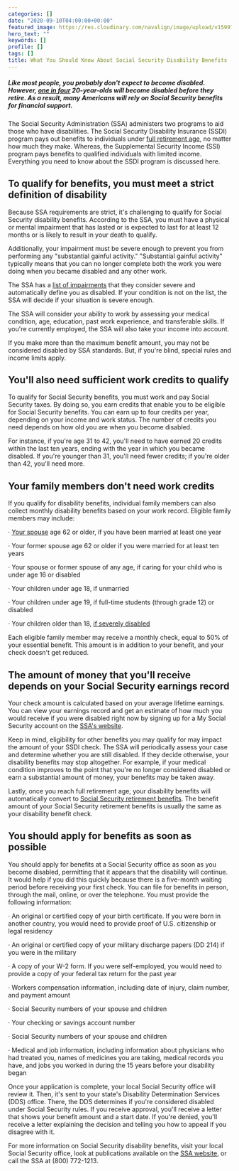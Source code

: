 ```yaml
---
categories: []
date: "2020-09-10T04:00:00+00:00"
featured_image: https://res.cloudinary.com/navalign/image/upload/v1599745402/nguyen-minh-NUXaBFKlHKs-unsplash_yeskyv.jpg
hero_text: ""
keywords: []
profile: []
tags: []
title: What You Should Know About Social Security Disability Benefits
---
```

##### Like most people, you probably don't expect to become disabled. However, [one in four](https://www.ssa.gov/disabilityfacts/facts.html) 20-year-olds will become disabled before they retire. As a result, many Americans will rely on Social Security benefits for financial support.   
 

The Social Security Administration (SSA) administers two programs to aid those who have disabilities. The Social Security Disability Insurance (SSDI) program pays out benefits to individuals under [full retirement age](https://navalign.com/updates/what-expenses-should-i-expect-to-change-in-retirement/), no matter how much they make. Whereas, the Supplemental Security Income (SSI) program pays benefits to qualified individuals with limited income. Everything you need to know about the SSDI program is discussed here.

## To qualify for benefits, you must meet a strict definition of disability

Because SSA requirements are strict, it's challenging to qualify for Social Security disability benefits. According to the SSA, you must have a physical or mental impairment that has lasted or is expected to last for at least 12 months or is likely to result in your death to qualify. 

Additionally, your impairment must be severe enough to prevent you from performing any "substantial gainful activity." "Substantial gainful activity" typically means that you can no longer complete both the work you were doing when you became disabled and any other work.  
   
The SSA has a [list of impairments](https://www.ssa.gov/disability/professionals/bluebook/AdultListings.htm) that they consider severe and automatically define you as disabled. If your condition is not on the list, the SSA will decide if your situation is severe enough.  
   
The SSA will consider your ability to work by assessing your medical condition, age, education, past work experience, and transferable skills. If you're currently employed, the SSA will also take your income into account. 

If you make more than the maximum benefit amount, you may not be considered disabled by SSA standards. But, if you're blind, special rules and income limits apply.

## You'll also need sufficient work credits to qualify

To qualify for Social Security benefits, you must work and pay Social Security taxes. By doing so, you earn credits that enable you to be eligible for Social Security benefits. You can earn up to four credits per year, depending on your income and work status. The number of credits you need depends on how old you are when you become disabled. 

For instance, if you're age 31 to 42, you'll need to have earned 20 credits within the last ten years, ending with the year in which you became disabled. If you're younger than 31, you'll need fewer credits; if you're older than 42, you'll need more.

## Your family members don't need work credits

If you qualify for disability benefits, individual family members can also collect monthly disability benefits based on your work record. Eligible family members may include:

· [Your spouse](https://navalign.com/updates/good-financial-steps-to-take-when-you-get-married/) age 62 or older, if you have been married at least one year

· Your former spouse age 62 or older if you were married for at least ten years

· Your spouse or former spouse of any age, if caring for your child who is under age 16 or disabled

· Your children under age 18, if unmarried

· Your children under age 19, if full-time students (through grade 12) or disabled

· Your children older than 18, [if severely disabled](https://navalign.com/updates/financial-planning-for-your-child-with-special-needs/)

Each eligible family member may receive a monthly check, equal to 50% of your essential benefit. This amount is in addition to your benefit, and your check doesn't get reduced.

## The amount of money that you'll receive depends on your Social Security earnings record

Your check amount is calculated based on your average lifetime earnings. You can view your earnings record and get an estimate of how much you would receive if you were disabled right now by signing up for a My Social Security account on the [SSA's website](https://www.ssa.gov/onlineservices/).

Keep in mind, eligibility for other benefits you may qualify for may impact the amount of your SSDI check. The SSA will periodically assess your case and determine whether you are still disabled. If they decide otherwise, your disability benefits may stop altogether. For example, if your medical condition improves to the point that you're no longer considered disabled or earn a substantial amount of money, your benefits may be taken away.

Lastly, once you reach full retirement age, your disability benefits will automatically convert to [Social Security retirement benefits](https://navalign.com/updates/what-you-should-know-about-social-security/). The benefit amount of your Social Security retirement benefits is usually the same as your disability benefit check.

## You should apply for benefits as soon as possible

You should apply for benefits at a Social Security office as soon as you become disabled, permitting that it appears that the disability will continue. It would help if you did this quickly because there is a five-month waiting period before receiving your first check. You can file for benefits in person, through the mail, online, or over the telephone. You must provide the following information:

· An original or certified copy of your birth certificate. If you were born in another country, you would need to provide proof of U.S. citizenship or legal residency

· An original or certified copy of your military discharge papers (DD 214) if you were in the military

· A copy of your W-2 form. If you were self-employed, you would need to provide a copy of your federal tax return for the past year

· Workers compensation information, including date of injury, claim number, and payment amount

· Social Security numbers of your spouse and children

· Your checking or savings account number

· Social Security numbers of your spouse and children

· Medical and job information, including information about physicians who had treated you, names of medicines you are taking, medical records you have, and jobs you worked in during the 15 years before your disability began

Once your application is complete, your local Social Security office will review it. Then, it's sent to your state's Disability Determination Services (DDS) office. There, the DDS determines if you're considered disabled under Social Security rules. If you receive approval, you'll receive a letter that shows your benefit amount and a start date. If you're denied, you'll receive a letter explaining the decision and telling you how to appeal if you disagree with it.

For more information on Social Security disability benefits, visit your local Social Security office, look at publications available on the [SSA website](https://www.ssa.gov/), or call the SSA at (800) 772-1213.